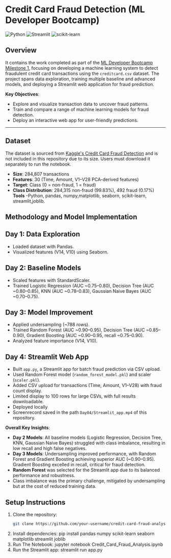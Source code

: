 # Credit Card Fraud Detection (ML Developer Bootcamp)

![Python](https://img.shields.io/badge/Python-3.8+-3776AB?logo=python&logoColor=white)
![Streamlit](https://img.shields.io/badge/Streamlit-1.30+-FF4B4B?logo=streamlit&logoColor=white)
![scikit-learn](https://img.shields.io/badge/scikit--learn-1.2+-F7931E?logo=scikit-learn&logoColor=white)

## Overview

It contains the work completed as part of the [ML Developer Bootcamp Milestone 1](https://www.notion.so/ML-Developer-Bootcamp-Milestone-1-1f7e0fadd2c880758320e27970a80716), focusing on developing a machine learning system to detect fraudulent credit card transactions using the `creditcard.csv` dataset. The project spans data exploration, training multiple baseline and advanced models, and deploying a Streamlit web application for fraud prediction.

**Key Objectives**:
- Explore and visualize transaction data to uncover fraud patterns.
- Train and compare a range of machine learning models for fraud detection.
- Deploy an interactive web app for user-friendly predictions.
---

## Dataset

The dataset is sourced from [Kaggle's Credit Card Fraud Detection](https://www.kaggle.com/mlg-ulb/creditcardfraud) and is not included in this repository due to its size. Users must download it separately to run the notebook.

- **Size**: 284,807 transactions
- **Features**: 30 (Time, Amount, V1–V28 PCA-derived features)
- **Target**: Class (0 = non-fraud, 1 = fraud)
- **Class Distribution**: 284,315 non-fraud (99.83%), 492 fraud (0.17%)
**Tools**
  -Python, pandas, numpy,matplotlib, seaborn, scikit-learn, streamlit,joblib.
## Methodology and Model Implementation

## Day 1: Data Exploration
- Loaded dataset with Pandas.
- Visualized features (V14, V10) using Seaborn.

## Day 2: Baseline Models
- Scaled features with StandardScaler.
- Trained Logistic Regression (AUC ~0.75–0.80), Decision Tree (AUC ~0.80–0.85), KNN (AUC ~0.78–0.83), Gaussian Naive Bayes (AUC ~0.70–0.75).

## Day 3: Model Improvement
- Applied undersampling (~788 rows).
- Trained Random Forest (AUC ~0.90–0.95), Decision Tree (AUC ~0.85–0.90), Gradient Boosting (AUC ~0.90–0.95, recall ~0.75–0.90).
- Analyzed feature importance (V14, V10).

## Day 4: Streamlit Web App
  - Built `app.py`, a Streamlit app for batch fraud prediction via CSV upload.
  - Used Random Forest model (`random_forest_model.pkl`) and scaler (`scaler.pkl`).
  - Added CSV upload for transactions (Time, Amount, V1–V28) with fraud count display.
  - Limited display to 100 rows for large CSVs, with full results downloadable.
  - Deployed locally
  - Screenrecord saved in the path `Day04/Streamlit_app.mp4` of this repository.

**Overall Key Insights**:
- **Day 2 Models**: All baseline models (Logistic Regression, Decision Tree, KNN, Gaussian Naive Bayes) struggled with class imbalance, resulting in low recall and high false negatives.
- **Day 3 Models**: Undersampling improved performance, with Random Forest and Gradient Boosting achieving superior AUC (~0.90–0.95). Gradient Boosting excelled in recall, critical for fraud detection.
- **Random Forest** was selected for the Streamlit app due to its balanced performance and robustness.
- Class imbalance was the primary challenge, mitigated by undersampling but at the cost of reduced training data.

## Setup Instructions
1. Clone the repository:
   ```bash
   git clone https://github.com/your-username/credit-card-fraud-analysis.git
2. Install dependencies:
   pip install pandas numpy scikit-learn seaborn matplotlib streamlit joblib
3. Run The Notebook:
   jupyter notebook Credit_Card_Fraud_Analysis.ipynb
4. Run the Streamlit app:
   streamlit run app.py
